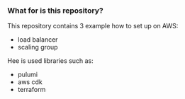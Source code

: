 ### What for is this repository?

This repository contains 3 example how to set up on AWS:
- load balancer
- scaling group

Hee is used libraries such as:
- pulumi
- aws cdk
- terraform

